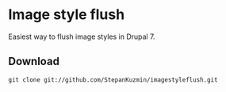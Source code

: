 Image style flush
=============

Easiest way to flush image styles in Drupal 7.

Download
-----------

    git clone git://github.com/StepanKuzmin/imagestyleflush.git
